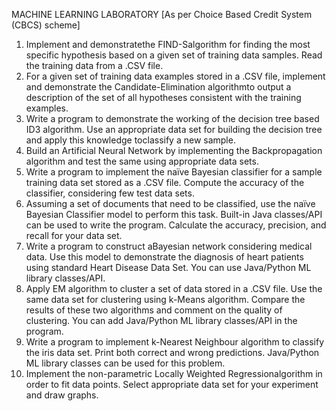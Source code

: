 MACHINE LEARNING LABORATORY
[As per Choice Based Credit System (CBCS) scheme]
1. Implement and demonstratethe FIND-Salgorithm for finding the most specific
hypothesis based on a given set of training data samples. Read the training data from a
.CSV file.
2. For a given set of training data examples stored in a .CSV file, implement and
demonstrate the Candidate-Elimination algorithmto output a description of the set
of all hypotheses consistent with the training examples.
3. Write a program to demonstrate the working of the decision tree based ID3
algorithm. Use an appropriate data set for building the decision tree and apply this
knowledge toclassify a new sample.
4. Build an Artificial Neural Network by implementing the Backpropagation
algorithm and test the same using appropriate data sets.
5. Write a program to implement the naïve Bayesian classifier for a sample training
data set stored as a .CSV file. Compute the accuracy of the classifier, considering few
test data sets.
6. Assuming a set of documents that need to be classified, use the naïve Bayesian
Classifier model to perform this task. Built-in Java classes/API can be used to write
the program. Calculate the accuracy, precision, and recall for your data set.
7. Write a program to construct aBayesian network considering medical data. Use this
model to demonstrate the diagnosis of heart patients using standard Heart Disease
Data Set. You can use Java/Python ML library classes/API.
8. Apply EM algorithm to cluster a set of data stored in a .CSV file. Use the same data
set for clustering using k-Means algorithm. Compare the results of these two
algorithms and comment on the quality of clustering. You can add Java/Python ML
library classes/API in the program.
9. Write a program to implement k-Nearest Neighbour algorithm to classify the iris
data set. Print both correct and wrong predictions. Java/Python ML library classes can
be used for this problem.
10. Implement the non-parametric Locally Weighted Regressionalgorithm in order to
fit data points. Select appropriate data set for your experiment and draw graphs.
